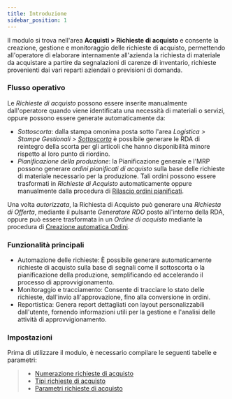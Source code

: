 ```yaml
---
title: Introduzione
sidebar_position: 1
---
```


Il modulo si trova nell'area **Acquisti > Richieste di acquisto** e consente la creazione, gestione e monitoraggio delle richieste di acquisto, permettendo all'operatore di elaborare internamente all'azienda la richiesta di materiale da acquistare a partire da segnalazioni di carenze di inventario, richieste provenienti dai vari reparti aziendali o previsioni di domanda.

### **Flusso operativo**

Le *Richieste di acquisto* possono essere inserite manualmente dall'operatore quando viene identificata una necessità di materiali o servizi, oppure possono essere generate automaticamente da: 

- *Sottoscorta*: dalla stampa omonima posta sotto l'area *Logistica > Stampe Gestionali >* [*Sottoscorta*](/docs/logistics/warehouse/management-reports/safety-stock-execution) è possibile generare le RDA di reintegro della scorta per gli articoli che hanno disponibilità minore rispetto al loro punto di riordino.      
- *Pianificazione della produzione*: la Pianificazione generale e l'MRP possono generare *ordini pianificati di acquisto* sulla base delle richieste di materiale necessario per la produzione. Tali ordini possono essere trasformati in *Richieste di Acquisto* automaticamente oppure manualmente dalla procedura di [Rilascio ordini pianificati](/docs/planning/ms-master-scheduling/planned-orders/procedures/release-planned-orders#richieste-dacquisto).     

Una volta *autorizzata*, la Richiesta di Acquisto può generare una *Richiesta di Offerta*, mediante il pulsante *Generatore RDO* posto all'interno della RDA, oppure può essere trasformata in un *Ordine di acquisto* mediante la procedura di [Creazione automatica Ordini](/docs/purchase/purchase-orders/procedures/create-purchase-orders-from-purchase-requests).

### **Funzionalità principali**

- Automazione delle richieste: È possibile generare automaticamente richieste di acquisto sulla base di segnali come il sottoscorta o la pianificazione della produzione, semplificando ed accelerando il processo di approvvigionamento. 
- Monitoraggio e tracciamento: Consente di tracciare lo stato delle richieste, dall'invio all'approvazione, fino alla conversione in ordini. 
- Reportistica: Genera report dettagliati con layout personalizzabili dall'utente, fornendo informazioni utili per la gestione e l'analisi delle attività di approvvigionamento.

### **Impostazioni**

Prima di utilizzare il modulo, è necessario compilare le seguenti tabelle e parametri:     
> - [Numerazione richieste di acquisto](/docs/configurations/tables/fluentis-numerations)    
> - [Tipi richieste di acquisto](/docs/configurations/tables/purchase/purchase-request-type)
> - [Parametri richieste di acquisto](/docs/configurations/parameters/purchase/purchase-requests-parameters)

